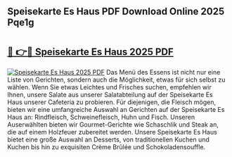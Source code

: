 ## Speisekarte Es Haus PDF Download Online 2025 Pqe1g

# <h2><a href="http://gcagkg7.nevu.top/?p=Speisekarte+Es+Haus">🔗 👉🔴 Speisekarte Es Haus 2025 PDF</a></h2>

[![Speisekarte Es Haus 2025 PDF](https://i.imgur.com/dBaPXMq.png)](http://gcagkg7.nevu.top/?p=Speisekarte+Es+Haus)
Das Menü des Essens ist nicht nur eine Liste von Gerichten, sondern auch die Möglichkeit, etwas für sich selbst zu wählen. Wenn Sie etwas Leichtes und Frisches suchen, empfehlen wir Ihnen, unsere Salate aus unserer Salatabteilung auf der Speisekarte Es Haus unserer Cafeteria zu probieren. Für diejenigen, die Fleisch mögen, bieten wir eine umfangreiche Auswahl an Gerichten auf der Speisekarte Es Haus an: Rindfleisch, Schweinefleisch, Huhn und Fisch. Unseren Auserwählten bieten wir Gourmet-Gerichte wie Schaschlik und Steak an, die auf einem Holzfeuer zubereitet werden. Unsere Speisekarte Es Haus bietet eine große Auswahl an Desserts, von traditionellen Kuchen und Kuchen bis hin zu exquisiten Crème Brûlée und Schokoladensouffle.
